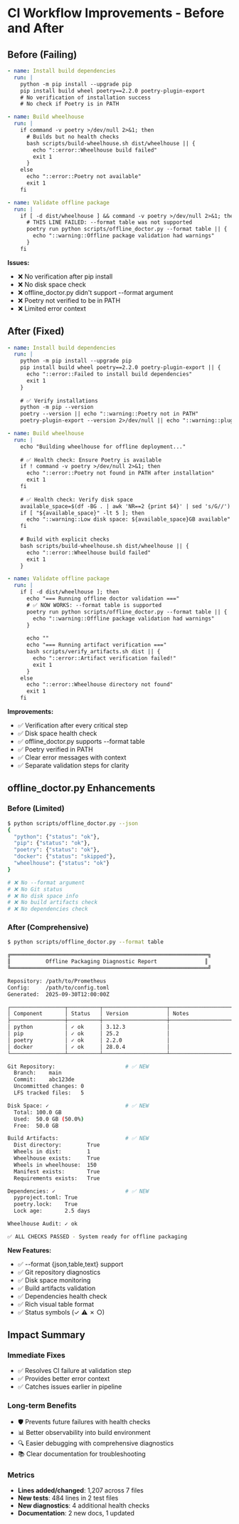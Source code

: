 # CI Workflow Improvements - Before and After

## Before (Failing)

```yaml
- name: Install build dependencies
  run: |
    python -m pip install --upgrade pip
    pip install build wheel poetry==2.2.0 poetry-plugin-export
    # No verification of installation success
    # No check if Poetry is in PATH

- name: Build wheelhouse
  run: |
    if command -v poetry >/dev/null 2>&1; then
      # Builds but no health checks
      bash scripts/build-wheelhouse.sh dist/wheelhouse || {
        echo "::error::Wheelhouse build failed"
        exit 1
      }
    else
      echo "::error::Poetry not available"
      exit 1
    fi

- name: Validate offline package
  run: |
    if [ -d dist/wheelhouse ] && command -v poetry >/dev/null 2>&1; then
      # THIS LINE FAILED: --format table was not supported
      poetry run python scripts/offline_doctor.py --format table || {
        echo "::warning::Offline package validation had warnings"
      }
    fi
```

**Issues:**
- ❌ No verification after pip install
- ❌ No disk space check
- ❌ offline_doctor.py didn't support --format argument
- ❌ Poetry not verified to be in PATH
- ❌ Limited error context

## After (Fixed)

```yaml
- name: Install build dependencies
  run: |
    python -m pip install --upgrade pip
    pip install build wheel poetry==2.2.0 poetry-plugin-export || {
      echo "::error::Failed to install build dependencies"
      exit 1
    }
    
    # ✅ Verify installations
    python -m pip --version
    poetry --version || echo "::warning::Poetry not in PATH"
    poetry-plugin-export --version 2>/dev/null || echo "::warning::plugin may not be installed"

- name: Build wheelhouse
  run: |
    echo "Building wheelhouse for offline deployment..."
    
    # ✅ Health check: Ensure Poetry is available
    if ! command -v poetry >/dev/null 2>&1; then
      echo "::error::Poetry not found in PATH after installation"
      exit 1
    fi
    
    # ✅ Health check: Verify disk space
    available_space=$(df -BG . | awk 'NR==2 {print $4}' | sed 's/G//')
    if [ "${available_space}" -lt 5 ]; then
      echo "::warning::Low disk space: ${available_space}GB available"
    fi
    
    # Build with explicit checks
    bash scripts/build-wheelhouse.sh dist/wheelhouse || {
      echo "::error::Wheelhouse build failed"
      exit 1
    }

- name: Validate offline package
  run: |
    if [ -d dist/wheelhouse ]; then
      echo "=== Running offline doctor validation ==="
      # ✅ NOW WORKS: --format table is supported
      poetry run python scripts/offline_doctor.py --format table || {
        echo "::warning::Offline package validation had warnings"
      }
      
      echo ""
      echo "=== Running artifact verification ==="
      bash scripts/verify_artifacts.sh dist || {
        echo "::error::Artifact verification failed!"
        exit 1
      }
    else
      echo "::error::Wheelhouse directory not found"
      exit 1
    fi
```

**Improvements:**
- ✅ Verification after every critical step
- ✅ Disk space health check
- ✅ offline_doctor.py supports --format table
- ✅ Poetry verified in PATH
- ✅ Clear error messages with context
- ✅ Separate validation steps for clarity

## offline_doctor.py Enhancements

### Before (Limited)
```bash
$ python scripts/offline_doctor.py --json
{
  "python": {"status": "ok"},
  "pip": {"status": "ok"},
  "poetry": {"status": "ok"},
  "docker": {"status": "skipped"},
  "wheelhouse": {"status": "ok"}
}

# ❌ No --format argument
# ❌ No Git status
# ❌ No disk space info
# ❌ No build artifacts check
# ❌ No dependencies check
```

### After (Comprehensive)
```bash
$ python scripts/offline_doctor.py --format table

╔══════════════════════════════════════════════════════════════╗
║           Offline Packaging Diagnostic Report               ║
╚══════════════════════════════════════════════════════════════╝

Repository: /path/to/Prometheus
Config:     /path/to/config.toml
Generated:  2025-09-30T12:00:00Z

┌─────────────────┬──────────┬────────────────────┬─────────────────────┐
│ Component       │ Status   │ Version            │ Notes               │
├─────────────────┼──────────┼────────────────────┼─────────────────────┤
│ python          │ ✓ ok     │ 3.12.3             │                     │
│ pip             │ ✓ ok     │ 25.2               │                     │
│ poetry          │ ✓ ok     │ 2.2.0              │                     │
│ docker          │ ✓ ok     │ 28.0.4             │                     │
└─────────────────┴──────────┴────────────────────┴─────────────────────┘

Git Repository:                      # ✅ NEW
  Branch:    main
  Commit:    abc123de
  Uncommitted changes: 0
  LFS tracked files:   5

Disk Space: ✓                        # ✅ NEW
  Total: 100.0 GB
  Used:  50.0 GB (50.0%)
  Free:  50.0 GB

Build Artifacts:                     # ✅ NEW
  Dist directory:        True
  Wheels in dist:        1
  Wheelhouse exists:     True
  Wheels in wheelhouse:  150
  Manifest exists:       True
  Requirements exists:   True

Dependencies: ✓                      # ✅ NEW
  pyproject.toml: True
  poetry.lock:    True
  Lock age:       2.5 days

Wheelhouse Audit: ✓ ok

✅ ALL CHECKS PASSED - System ready for offline packaging
```

**New Features:**
- ✅ --format {json,table,text} support
- ✅ Git repository diagnostics
- ✅ Disk space monitoring
- ✅ Build artifacts validation
- ✅ Dependencies health check
- ✅ Rich visual table format
- ✅ Status symbols (✓ ⚠ ✗ ○)

## Impact Summary

### Immediate Fixes
- ✅ Resolves CI failure at validation step
- ✅ Provides better error context
- ✅ Catches issues earlier in pipeline

### Long-term Benefits
- 🛡️ Prevents future failures with health checks
- 📊 Better observability into build environment
- 🔍 Easier debugging with comprehensive diagnostics
- 📚 Clear documentation for troubleshooting

### Metrics
- **Lines added/changed**: 1,207 across 7 files
- **New tests**: 484 lines in 2 test files
- **New diagnostics**: 4 additional health checks
- **Documentation**: 2 new docs, 1 updated

